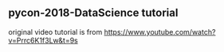 ## pycon-2018-DataScience tutorial
original video tutorial is from https://www.youtube.com/watch?v=Prrc6K1f3Lw&t=9s 
